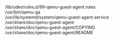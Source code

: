 /lib/udev/rules.d/99-qemu-guest-agent.rules  
/usr/bin/qemu-ga  
/usr/lib/systemd/system/qemu-guest-agent.service  
/usr/share/doc/qemu-guest-agent  
/usr/share/doc/qemu-guest-agent/COPYING  
/usr/share/doc/qemu-guest-agent/README  

